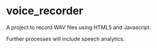 # voice_recorder

A project to record WAV files using HTML5 and Javascript.

Further processes will include speech analytics.
